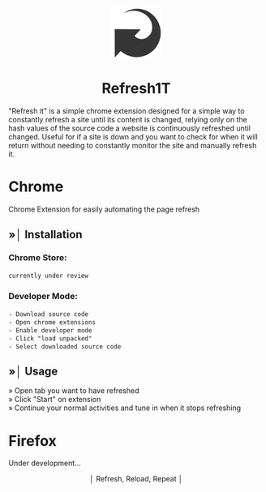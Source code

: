 <p align="center" width="75%">
    <img width="20%" src="logo.png">
</p>


<div align="center">
  <h1> Refresh1T </h1>
</div>

"Refresh it" is a simple chrome extension designed for a simple way to constantly refresh a site until its content is changed, relying only on the hash values of the source code a website is continuously refreshed until changed. Useful for if a site is down and you want to check for when it will return without needing to constantly monitor the site and manually refresh it. 

# Chrome
Chrome Extension for easily automating the page refresh

## »│ Installation

### Chrome Store: 
` currently under review `

### Developer Mode:
	- Download source code
	- Open chrome extensions
	- Enable developer mode
	- Click "load unpacked"
	- Select downloaded source code

   
## »│ Usage
» Open tab you want to have refreshed \
» Click "Start" on extension \
» Continue your normal activities and tune in when it stops refreshing


# Firefox
Under development...

<div align="center">
 <p> │ Refresh, Reload, Repeat │ </p>
</div>
